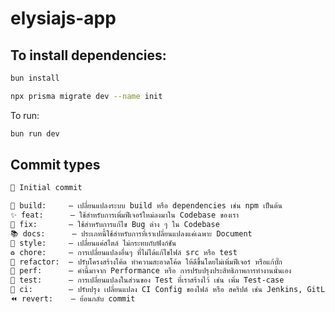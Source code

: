 # elysiajs-app

## To install dependencies:

```bash [Terminal]
bun install
```

```bash [Terminal]
npx prisma migrate dev --name init
```

To run:

```bash [Terminal]
bun run dev
```

## Commit types
```bash
🎉 Initial commit

👷 build:     — เปลี่ยนแปลงระบบ build หรือ dependencies เช่น npm เป็นต้น
✨ feat:      — ใช้สำหรับการเพิ่มฟีเจอร์ใหม่ลงมาใน Codebase ของเรา
🐛 fix:       — ใช้สำหรับการแก้ไข Bug ต่าง ๆ ใน Codebase
📚 docs:      — ประเภทนี้ใช้สำหรับการที่เราเปลี่ยนแปลงแค่เฉพาะ Document
🎨 style:     — เปลี่ยนแค่สไตล์ ไม่กระทบกับฟังก์ชัน
♻️ chore:     — การเปลี่ยนแปลงอื่นๆ ที่ไม่ได้แก้ไขไฟล์ src หรือ test
🔨 refactor:  — ปรับโครงสร้างโค้ด ทำความสะอาดโค้ด ให้ดีขึ้นโดยไม่เพิ่มฟีเจอร์ หรือแก้บั๊ก
🚀 perf:      — คำนี้มาจาก Performance หรือ การปรับปรุงประสิทธิภาพการทำงานนั่นเอง
🚨 test:      — การเปลี่ยนแปลงในส่วนของ Test ที่เราสร้างไว้ เช่น เพิ่ม Test-case
👷 ci:        — ปรับปรุง เปลี่ยนแปลง CI Config ของไฟล์ หรือ สคริปต์ เช่น Jenkins, GitLab CI
⏪ revert:    — ย้อนกลับ commit
```